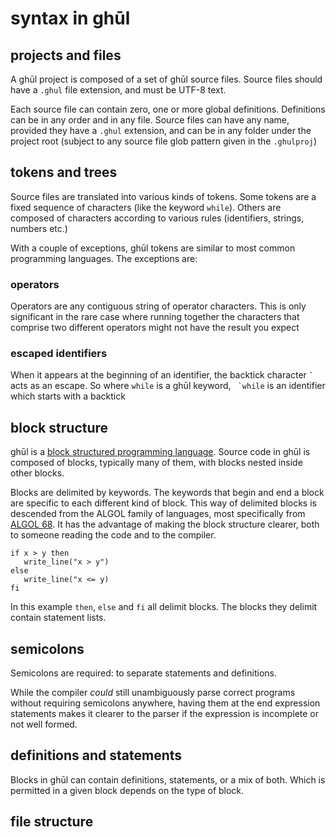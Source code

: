 # syntax in ghūl

## projects and files

A ghūl project is composed of a set of ghūl source files. Source files should have a `.ghul` file extension, and must be UTF-8 text.

Each source file can contain zero, one or more global definitions. Definitions can be in any order and in any file. Source files can have any name, provided they have a `.ghul` extension, and can be in any folder under the project root (subject to any source file glob pattern given in the `.ghulproj`)

## tokens and trees

Source files are translated into various kinds of tokens. Some tokens are a fixed sequence of characters (like the keyword `while`). Others are composed of characters according to various rules (identifiers, strings, numbers etc.)

With a couple of exceptions, ghūl tokens are similar to most common programming languages. The exceptions are:

### operators

Operators are any contiguous string of operator characters. This is only significant in the rare case where running together the characters that comprise two different operators might not have the result you expect

### escaped identifiers

When it appears at the beginning of an identifier, the backtick character `` ` `` acts as an escape. So where `while` is a ghūl keyword, `` `while`` is an identifier which starts with a backtick


## block structure

ghūl is a [block structured programming language](https://en.wikipedia.org/wiki/Block_(programming)). Source code in ghūl is composed of blocks, typically many of them, with blocks nested inside other blocks.

Blocks are delimited by keywords. The keywords that begin and end a block are specific to each different kind of block. This way of delimited blocks is descended from the ALGOL family of languages, most specifically from [ALGOL 68](https://en.wikipedia.org/wiki/ALGOL_68). It has the advantage of making the block structure clearer, both to someone reading the code and to the compiler.

```ghul
if x > y then
   write_line("x > y")
else
   write_line("x <= y)
fi
```

In this example `then`, `else` and `fi` all delimit blocks. The blocks they delimit contain statement lists. 

## semicolons

Semicolons are required: to separate statements and definitions. 

While the compiler _could_ still unambiguously parse correct programs without requiring semicolons anywhere, having them at the end expression statements makes it clearer to the parser if the expression is incomplete or not well formed.

## definitions and statements

Blocks in ghūl can contain definitions, statements, or a mix of both. Which is permitted in a given block depends on the type of block.

## file structure


